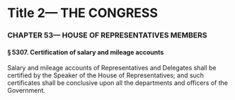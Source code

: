 
# Title 2— THE CONGRESS
### CHAPTER 53— HOUSE OF REPRESENTATIVES MEMBERS
#### § 5307. Certification of salary and mileage accounts

Salary and mileage accounts of Representatives and Delegates shall be certified by the Speaker of the House of Representatives; and such certificates shall be conclusive upon all the departments and officers of the Government.
